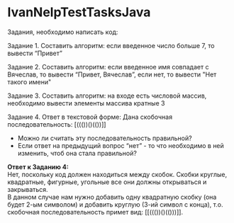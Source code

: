 # IvanNelpTestTasksJava
Задания, необходимо написать код:

Задание 1. 
Составить алгоритм: если введенное число больше 7, то вывести “Привет”

Задание 2.
Составить алгоритм: если введенное имя совпадает с Вячеслав, то вывести “Привет, Вячеслав”, если нет, то вывести "Нет такого имени"

Задание 3.
Составить алгоритм: на входе есть числовой массив, необходимо вывести элементы массива кратные 3

Задание 4. Ответ в текстовой форме:
Дана скобочная последовательность: [((())()(())]]
- Можно ли считать эту последовательность правильной?
- Если ответ на предыдущий вопрос “нет” - то что необходимо в ней изменить, чтоб она стала правильной?

**Ответ к Заданию 4:**
<br />
Нет, поскольку код должен находиться между скобок. Скобки круглые, квадратные, фигурные, угольные
все они должны открываться и закрываться. <br /> В данном случае нам нужно добавить одну квадратную скобку (она будет 2-ым символом)
и добавить круглую (3-ий символ с конца), т.о. скобочная последовательность примет вид: [[((())()(()))]].

